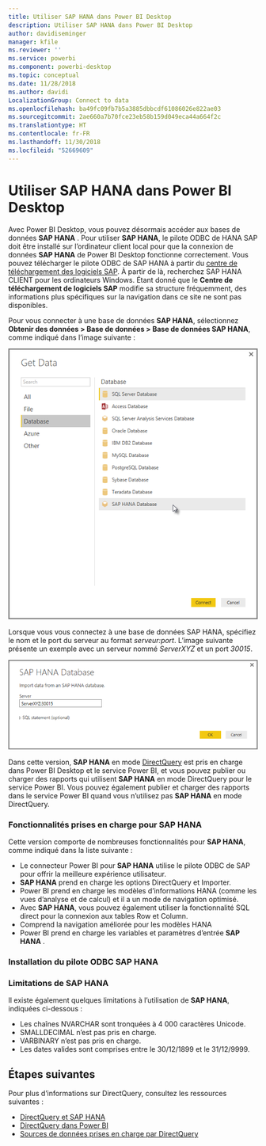 ```yaml
---
title: Utiliser SAP HANA dans Power BI Desktop
description: Utiliser SAP HANA dans Power BI Desktop
author: davidiseminger
manager: kfile
ms.reviewer: ''
ms.service: powerbi
ms.component: powerbi-desktop
ms.topic: conceptual
ms.date: 11/28/2018
ms.author: davidi
LocalizationGroup: Connect to data
ms.openlocfilehash: ba49fc09fb7b5a3885dbbcdf61086026e822ae03
ms.sourcegitcommit: 2ae660a7b70fce23eb58b159d049eca44a664f2c
ms.translationtype: HT
ms.contentlocale: fr-FR
ms.lasthandoff: 11/30/2018
ms.locfileid: "52669609"
---
```

# <a name="use-sap-hana-in-power-bi-desktop"></a>Utiliser SAP HANA dans Power BI Desktop
Avec Power BI Desktop, vous pouvez désormais accéder aux bases de données **SAP HANA** . Pour utiliser **SAP HANA**, le pilote ODBC de HANA SAP doit être installé sur l’ordinateur client local pour que la connexion de données **SAP HANA** de Power BI Desktop fonctionne correctement. Vous pouvez télécharger le pilote ODBC de SAP HANA à partir du [centre de téléchargement des logiciels SAP](https://support.sap.com/swdc). À partir de là, recherchez SAP HANA CLIENT pour les ordinateurs Windows. Étant donné que le **Centre de téléchargement de logiciels SAP** modifie sa structure fréquemment, des informations plus spécifiques sur la navigation dans ce site ne sont pas disponibles.

Pour vous connecter à une base de données **SAP HANA**, sélectionnez **Obtenir des données > Base de données > Base de données SAP HANA**, comme indiqué dans l’image suivante :

![](media/desktop-sap-hana/sap-hana-1.png)

Lorsque vous vous connectez à une base de données SAP HANA, spécifiez le nom et le port du serveur au format *serveur:port*. L’image suivante présente un exemple avec un serveur nommé *ServerXYZ* et un port *30015*.

![](media/desktop-sap-hana/sap-hana-2.png)

Dans cette version, **SAP HANA** en mode [DirectQuery](desktop-directquery-sap-hana.md) est pris en charge dans Power BI Desktop et le service Power BI, et vous pouvez publier ou charger des rapports qui utilisent **SAP HANA** en mode DirectQuery pour le service Power BI. Vous pouvez également publier et charger des rapports dans le service Power BI quand vous n’utilisez pas **SAP HANA** en mode DirectQuery.

### <a name="supported-features-for-sap-hana"></a>Fonctionnalités prises en charge pour SAP HANA
Cette version comporte de nombreuses fonctionnalités pour **SAP HANA**, comme indiqué dans la liste suivante :

* Le connecteur Power BI pour **SAP HANA** utilise le pilote ODBC de SAP pour offrir la meilleure expérience utilisateur.
* **SAP HANA** prend en charge les options DirectQuery et Importer.
* Power BI prend en charge les modèles d’informations HANA (comme les vues d’analyse et de calcul) et il a un mode de navigation optimisé.
* Avec **SAP HANA**, vous pouvez également utiliser la fonctionnalité SQL direct pour la connexion aux tables Row et Column.
* Comprend la navigation améliorée pour les modèles HANA
* Power BI prend en charge les variables et paramètres d’entrée **SAP HANA** .

### <a name="installing-the-sap-hana-odbc-driver"></a>Installation du pilote ODBC SAP HANA
### <a name="limitations-of-sap-hana"></a>Limitations de SAP HANA
Il existe également quelques limitations à l’utilisation de **SAP HANA**, indiquées ci-dessous :

* Les chaînes NVARCHAR sont tronquées à 4 000 caractères Unicode.
* SMALLDECIMAL n’est pas pris en charge.
* VARBINARY n’est pas pris en charge.
* Les dates valides sont comprises entre le 30/12/1899 et le 31/12/9999.


## <a name="next-steps"></a>Étapes suivantes
Pour plus d’informations sur DirectQuery, consultez les ressources suivantes :

* [DirectQuery et SAP HANA](desktop-directquery-sap-hana.md)
* [DirectQuery dans Power BI](desktop-directquery-about.md)
* [Sources de données prises en charge par DirectQuery](desktop-directquery-data-sources.md)

